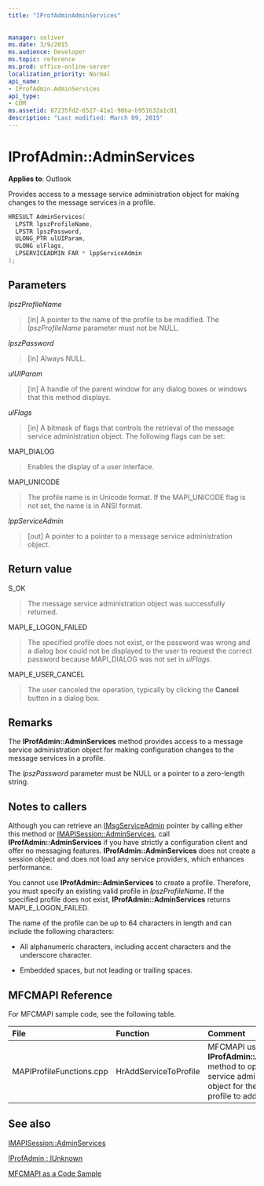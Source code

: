 ```yaml
---
title: "IProfAdminAdminServices"
 
 
manager: soliver
ms.date: 3/9/2015
ms.audience: Developer
ms.topic: reference
ms.prod: office-online-server
localization_priority: Normal
api_name:
- IProfAdmin.AdminServices
api_type:
- COM
ms.assetid: 87235fd2-6527-41a1-98ba-b951632a1c81
description: "Last modified: March 09, 2015"
---
```


# IProfAdmin::AdminServices

  
  
**Applies to**: Outlook 
  
Provides access to a message service administration object for making changes to the message services in a profile.
  
```cpp
HRESULT AdminServices(
  LPSTR lpszProfileName,
  LPSTR lpszPassword,
  ULONG_PTR ulUIParam,
  ULONG ulFlags,
  LPSERVICEADMIN FAR * lppServiceAdmin
);
```

## Parameters

 _lpszProfileName_
  
> [in] A pointer to the name of the profile to be modified. The  _lpszProfileName_ parameter must not be NULL. 
    
 _lpszPassword_
  
> [in] Always NULL. 
    
 _ulUIParam_
  
> [in] A handle of the parent window for any dialog boxes or windows that this method displays.
    
 _ulFlags_
  
> [in] A bitmask of flags that controls the retrieval of the message service administration object. The following flags can be set:
    
MAPI_DIALOG 
  
> Enables the display of a user interface. 
    
MAPI_UNICODE 
  
> The profile name is in Unicode format. If the MAPI_UNICODE flag is not set, the name is in ANSI format.
    
 _lppServiceAdmin_
  
> [out] A pointer to a pointer to a message service administration object.
    
## Return value

S_OK 
  
> The message service administration object was successfully returned.
    
MAPI_E_LOGON_FAILED 
  
> The specified profile does not exist, or the password was wrong and a dialog box could not be displayed to the user to request the correct password because MAPI_DIALOG was not set in  _ulFlags_.
    
MAPI_E_USER_CANCEL 
  
> The user canceled the operation, typically by clicking the **Cancel** button in a dialog box. 
    
## Remarks

The **IProfAdmin::AdminServices** method provides access to a message service administration object for making configuration changes to the message services in a profile. 
  
 The  _lpszPassword_ parameter must be NULL or a pointer to a zero-length string. 
  
## Notes to callers

Although you can retrieve an [IMsgServiceAdmin](imsgserviceadminiunknown.md) pointer by calling either this method or [IMAPISession::AdminServices](imapisession-adminservices.md), call **IProfAdmin::AdminServices** if you have strictly a configuration client and offer no messaging features. **IProfAdmin::AdminServices** does not create a session object and does not load any service providers, which enhances performance. 
  
You cannot use **IProfAdmin::AdminServices** to create a profile. Therefore, you must specify an existing valid profile in  _lpszProfileName_. If the specified profile does not exist, **IProfAdmin::AdminServices** returns MAPI_E_LOGON_FAILED. 
  
The name of the profile can be up to 64 characters in length and can include the following characters:
  
- All alphanumeric characters, including accent characters and the underscore character. 
    
- Embedded spaces, but not leading or trailing spaces.
    
## MFCMAPI Reference

For MFCMAPI sample code, see the following table.
  
|**File**|**Function**|**Comment**|
|:-----|:-----|:-----|
|MAPIProfileFunctions.cpp  <br/> | HrAddServiceToProfile  <br/> |MFCMAPI uses the **IProfAdmin::AdminServices** method to open a message service administration object for the selected profile to add services.  <br/> |
   
## See also



[IMAPISession::AdminServices](imapisession-adminservices.md)
  
[IProfAdmin : IUnknown](iprofadminiunknown.md)


[MFCMAPI as a Code Sample](mfcmapi-as-a-code-sample.md)

